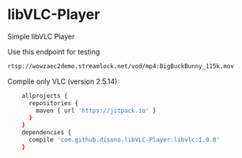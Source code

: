 # libVLC-Player
Simple libVLC Player

Use this endpoint for testing
```sh
rtsp://wowzaec2demo.streamlock.net/vod/mp4:BigBuckBunny_115k.mov
```

Compile only VLC (version 2.5.14):
```sh
    allprojects {
      repositories {
        maven { url 'https://jitpack.io' }
      }
    }
    dependencies {
      compile 'com.github.disono.libVLC-Player:libvlc:1.0.0'
    }
```